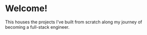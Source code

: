 # Welcome!
This houses the projects I've built from scratch along my journey of becoming a full-stack engineer.
